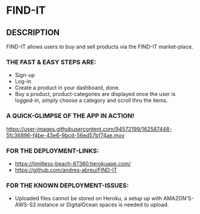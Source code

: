 # FIND-IT

## DESCRIPTION
FIND-IT allows users to buy and sell products via the FIND-IT market-place.

### THE FAST & EASY STEPS ARE:
* Sign-up
* Log-in
* Create a product in your dashboard, done.
* Buy a product, product-categories are displayed once the user is logged-in, simply choose a category and scroll thru the items.


### A QUICK-GLIMPSE OF THE APP IN ACTION!
https://user-images.githubusercontent.com/94572199/162587448-5fc36896-f4be-43e6-9bcd-56ed57bf74ae.mov

### FOR THE DEPLOYMENT-LINKS:
* https://limitless-beach-87360.herokuapp.com/
* https://github.com/andres-abreu/FIND-IT

### FOR THE KNOWN DEPLOYMENT-ISSUES:
* Uploaded files cannot be stored on Heroku, a setup up with AMAZON'S-AWS-S3 instance or DigitalOcean spaces is needed to upload.
